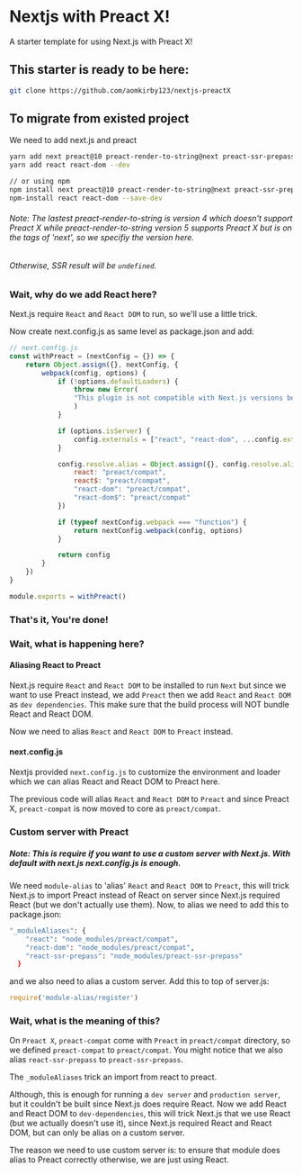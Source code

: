 # Nextjs with Preact X!
A starter template for using Next.js with Preact X!

## This starter is ready to be here:
```bash
git clone https://github.com/aomkirby123/nextjs-preactX
```

## To migrate from existed project
We need to add next.js and preact

```bash
yarn add next preact@10 preact-render-to-string@next preact-ssr-prepass module-alias
yarn add react react-dom --dev

// or using npm
npm install next preact@10 preact-render-to-string@next preact-ssr-prepass module-alias
npm-install react react-dom --save-dev
```
###### Note: The lastest preact-render-to-string is version 4 which doesn't support Preact X while preact-render-to-string version 5 supports Preact X but is on the tags of 'next', so we specifiy the version here.
###### Otherwise, SSR result will be `undefined`.

### Wait, why do we add React here?
Next.js require `React` and `React DOM` to run, so we'll use a little trick.

Now create next.config.js as same level as package.json and add:
```javascript
// next.config.js
const withPreact = (nextConfig = {}) => {
	return Object.assign({}, nextConfig, {
		webpack(config, options) {
			if (!options.defaultLoaders) {
				throw new Error(
				"This plugin is not compatible with Next.js versions below 5.0.0 https://err.sh/next-plugins/upgrade"
				)
			}

			if (options.isServer) {
				config.externals = ["react", "react-dom", ...config.externals]
			}

			config.resolve.alias = Object.assign({}, config.resolve.alias, {
				react: "preact/compat",
				react$: "preact/compat",
				"react-dom": "preact/compat",
				"react-dom$": "preact/compat"
			})

			if (typeof nextConfig.webpack === "function") {
				return nextConfig.webpack(config, options)
			}

			return config
		}
	})
}

module.exports = withPreact()
```
    
### That's it, You're done!

### Wait, what is happening here?
  
#### Aliasing React to Preact
Next.js require `React` and `React DOM` to be installed to run `Next` but since we want to use Preact instead, we add `Preact` then we add `React` and `React DOM` as `dev dependencies`.
This make sure that the build process will NOT bundle React and React DOM.
  
Now we need to alias `React` and `React DOM` to `Preact` instead.
  
#### next.config.js
Nextjs provided `next.config.js` to customize the environment and loader which we can alias React and React DOM to Preact here.
  
The previous code will alias `React` and `React DOM` to `Preact` and since Preact X, `preact-compat` is now moved to core as `preact/compat`.
  
### Custom server with Preact
##### Note: This is require if you want to use a custom server with Next.js. With default with next.js next.config.js is enough.
We need `module-alias` to 'alias' `React` and `React DOM` to `Preact`, this will trick Next.js to import Preact instead of React on server since Next.js required React (but we don't actually use them).
Now, to alias we need to add this to package.json:
```bash
"_moduleAliases": {
    "react": "node_modules/preact/compat",
    "react-dom": "node_modules/preact/compat",
    "react-ssr-prepass": "node_modules/preact-ssr-prepass"
  }
```
and we also need to alias a custom server. Add this to top of server.js:
```javascript
require('module-alias/register')
```

### Wait, what is the meaning of this?
On `Preact X`, `preact-compat` come with `Preact` in `preact/compat` directory, so we defined `preact-compat` to `preact/compat`.
You might notice that we also alias `react-ssr-prepass` to `preact-ssr-prepass`.

The `_moduleAliases` trick an import from react to preact.

Although, this is enough for running a `dev server` and `production server`, but it couldn't be built since Next.js does require React.
Now we add React and React DOM to `dev-dependencies`, this will trick Next.js that we use React (but we actually doesn't use it), since Next.js required React and React DOM, but can only be alias on a custom server.

The reason we need to use custom server is: to ensure that module does alias to Preact correctly otherwise, we are just using React.